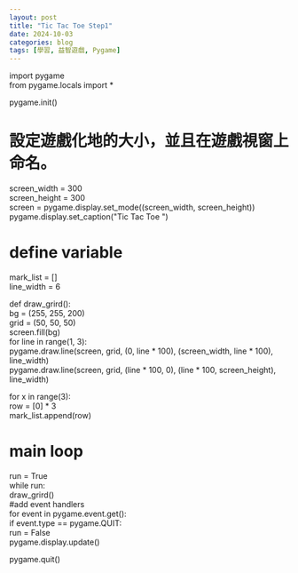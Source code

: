 ```yaml
---
layout: post
title: "Tic Tac Toe Step1"
date: 2024-10-03
categories: blog
tags: [學習, 益智遊戲, Pygame]
---
```


import pygame  
from pygame.locals import *  

pygame.init()  

# 設定遊戲化地的大小，並且在遊戲視窗上命名。
screen_width = 300  
screen_height = 300  
screen = pygame.display.set_mode((screen_width, screen_height))  
pygame.display.set_caption("Tic Tac Toe ")  

# define variable
mark_list = []  
line_width = 6  
 
def draw_grird():  
    bg = (255, 255, 200)  
    grid = (50, 50, 50)  
    screen.fill(bg)  
    for line in range(1, 3):  
        pygame.draw.line(screen, grid, (0, line * 100), (screen_width, line * 100), line_width)  
        pygame.draw.line(screen, grid, (line * 100, 0), (line * 100, screen_height), line_width)  

for x in range(3):  
    row = [0] * 3  
    mark_list.append(row)  

# main loop
run = True  
while run:  
    draw_grird()  
    #add event handlers   
    for event in pygame.event.get():  
        if event.type == pygame.QUIT:  
            run = False  
    pygame.display.update()  

pygame.quit()  
